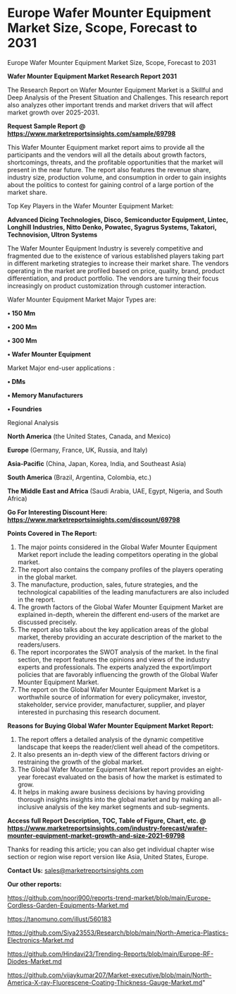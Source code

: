 # Europe Wafer Mounter Equipment Market Size, Scope, Forecast to 2031
Europe Wafer Mounter Equipment Market Size, Scope, Forecast to 2031

<strong>Wafer Mounter Equipment Market Research Report 2031</strong>

The Research Report on Wafer Mounter Equipment Market is a Skillful and Deep Analysis of the Present Situation and Challenges. This research report also analyzes other important trends and market drivers that will affect market growth over 2025-2031.

<strong>Request Sample Report @ <a href=https://www.marketreportsinsights.com/sample/69798>https://www.marketreportsinsights.com/sample/69798</a></strong>

This Wafer Mounter Equipment market report aims to provide all the participants and the vendors will all the details about growth factors, shortcomings, threats, and the profitable opportunities that the market will present in the near future. The report also features the revenue share, industry size, production volume, and consumption in order to gain insights about the politics to contest for gaining control of a large portion of the market share.

Top Key Players in the Wafer Mounter Equipment Market:

<strong>Advanced Dicing Technologies, Disco, Semiconductor Equipment, Lintec, Longhill Industries, Nitto Denko, Powatec, Syagrus Systems, Takatori, Technovision, Ultron Systems</strong>

The Wafer Mounter Equipment Industry is severely competitive and fragmented due to the existence of various established players taking part in different marketing strategies to increase their market share. The vendors operating in the market are profiled based on price, quality, brand, product differentiation, and product portfolio. The vendors are turning their focus increasingly on product customization through customer interaction.

Wafer Mounter Equipment Market Major Types are:

<strong>• 150 Mm

• 200 Mm

• 300 Mm

• Wafer Mounter Equipment</strong>

Market Major end-user applications :

<strong>• DMs

• Memory Manufacturers

• Foundries</strong>

Regional Analysis

</u><strong><b>North America</b></strong> (the United States, Canada, and Mexico)

<strong><b>Europe </b></strong>(Germany, France, UK, Russia, and Italy)

<strong><b>Asia-Pacific</b></strong> (China, Japan, Korea, India, and Southeast Asia)

<strong><b>South America</b></strong> (Brazil, Argentina, Colombia, etc.)

<strong><b>The Middle East and Africa</b></strong> (Saudi Arabia, UAE, Egypt, Nigeria, and South Africa)

<strong>Go For Interesting Discount Here: <a href=https://www.marketreportsinsights.com/discount/69798>https://www.marketreportsinsights.com/discount/69798</a></strong>

<strong>Points Covered in The Report:</strong>
<ol>
  <li>The major points considered in the Global Wafer Mounter Equipment Market report include the leading competitors operating in the global market.</li>
  <li>The report also contains the company profiles of the players operating in the global market.</li>
  <li>The manufacture, production, sales, future strategies, and the technological capabilities of the leading manufacturers are also included in the report.</li>
  <li>The growth factors of the Global Wafer Mounter Equipment Market are explained in-depth, wherein the different end-users of the market are discussed precisely.</li>
  <li>The report also talks about the key application areas of the global market, thereby providing an accurate description of the market to the readers/users.</li>
  <li>The report incorporates the SWOT analysis of the market. In the final section, the report features the opinions and views of the industry experts and professionals. The experts analyzed the export/import policies that are favorably influencing the growth of the Global Wafer Mounter Equipment Market.</li>
  <li>The report on the Global Wafer Mounter Equipment Market is a worthwhile source of information for every policymaker, investor, stakeholder, service provider, manufacturer, supplier, and player interested in purchasing this research document.</li>
</ol>
<strong>Reasons for Buying Global Wafer Mounter Equipment Market Report:</strong>

<ol>
  <li>The report offers a detailed analysis of the dynamic competitive landscape that keeps the reader/client well ahead of the competitors.</li>
  <li>It also presents an in-depth view of the different factors driving or restraining the growth of the global market.</li>
  <li>The Global Wafer Mounter Equipment Market report provides an eight-year forecast evaluated on the basis of how the market is estimated to grow.</li>
  <li>It helps in making aware business decisions by having providing thorough insights insights into the global market and by making an all-inclusive analysis of the key market segments and sub-segments.</li>
</ol>
<strong>Access full Report Description, TOC, Table of Figure, Chart, etc. @ <a href=https://www.marketreportsinsights.com/industry-forecast/wafer-mounter-equipment-market-growth-and-size-2021-69798>https://www.marketreportsinsights.com/industry-forecast/wafer-mounter-equipment-market-growth-and-size-2021-69798</a></strong>


Thanks for reading this article; you can also get individual chapter wise section or region wise report version like Asia, United States, Europe.

<strong>Contact Us:</strong>
sales@marketreportsinsights.com

<strong>Our other reports:</strong>

<a href=https://github.com/noori900/reports-trend-market/blob/main/Europe-Cordless-Garden-Equipments-Market.md>https://github.com/noori900/reports-trend-market/blob/main/Europe-Cordless-Garden-Equipments-Market.md</a>

<a href=https://tanomuno.com/illust/560183>https://tanomuno.com/illust/560183</a>

<a href=https://github.com/Siya23553/Research/blob/main/North-America-Plastics-Electronics-Market.md>https://github.com/Siya23553/Research/blob/main/North-America-Plastics-Electronics-Market.md</a>

<a href=https://github.com/Hindavi23/Trending-Reports/blob/main/Europe-RF-Diodes-Market.md>https://github.com/Hindavi23/Trending-Reports/blob/main/Europe-RF-Diodes-Market.md</a>

<a href=https://github.com/vijaykumar207/Market-executive/blob/main/North-America-X-ray-Fluorescene-Coating-Thickness-Gauge-Market.md>https://github.com/vijaykumar207/Market-executive/blob/main/North-America-X-ray-Fluorescene-Coating-Thickness-Gauge-Market.md</a>"
